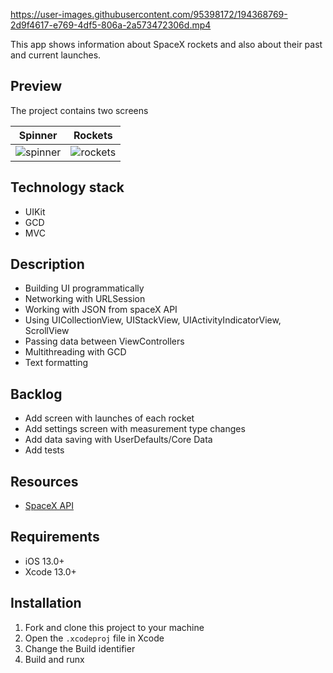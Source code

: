 https://user-images.githubusercontent.com/95398172/194368769-2d9f4617-e769-4df5-806a-2a573472306d.mp4

This app shows information about SpaceX rockets and also about their past and current launches.

## Preview
The project contains two screens

| Spinner | Rockets |
:---:|:---:
![spinner](https://user-images.githubusercontent.com/95398172/194374613-cea178da-7519-488d-ab68-604942eed332.gif) | ![rockets](https://user-images.githubusercontent.com/95398172/194374661-7280f9d9-1aac-4562-a814-1cc96ded097b.gif)


## Technology stack
* UIKit
* GCD
* MVC

## Description
* Building UI programmatically
* Networking with URLSession
* Working with JSON from spaceX API
* Using UICollectionView, UIStackView, UIActivityIndicatorView, ScrollView
* Passing data between ViewControllers
* Multithreading with GCD
* Text formatting

## Backlog
* Add screen with launches of each rocket
* Add settings screen with measurement type changes
* Add data saving with UserDefaults/Core Data
* Add tests

## Resources
* [SpaceX API](https://github.com/r-spacex/SpaceX-API)

## Requirements
* iOS 13.0+
* Xcode 13.0+

## Installation
1. Fork and clone this project to your machine
2. Open the `.xcodeproj` file in Xcode
3. Change the Build identifier
4. Build and runx
